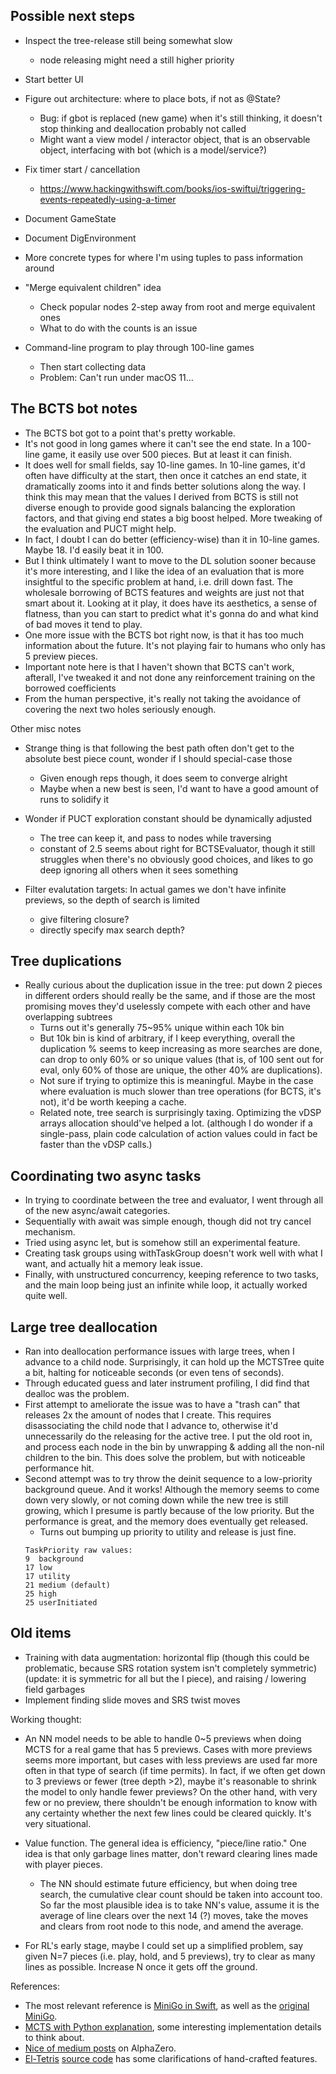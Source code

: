 
## Possible next steps

- Inspect the tree-release still being somewhat slow
    - node releasing might need a still higher priority
    
- Start better UI

- Figure out architecture: where to place bots, if not as @State?
    - Bug: if gbot is replaced (new game) when it's still thinking,
      it doesn't stop thinking and deallocation probably not called
    - Might want a view model / interactor object, that is an observable
      object, interfacing with bot (which is a model/service?)

- Fix timer start / cancellation
    - https://www.hackingwithswift.com/books/ios-swiftui/triggering-events-repeatedly-using-a-timer

- Document GameState
- Document DigEnvironment

- More concrete types for where I'm using tuples to pass information around

- "Merge equivalent children" idea
    - Check popular nodes 2-step away from root and merge equivalent ones
    - What to do with the counts is an issue

- Command-line program to play through 100-line games
    - Then start collecting data
    - Problem:  Can't run under macOS 11...


## The BCTS bot notes

- The BCTS bot got to a point that's pretty workable.
- It's not good in long games where it can't see the end state.  In a 100-line
  game, it easily use over 500 pieces.  But at least it can finish.
- It does well for small fields, say 10-line games.  In 10-line games, it'd often
  have difficulty at the start, then once it catches an end state, it dramatically
  zooms into it and finds better solutions along the way.  I think this may mean
  that the values I derived from BCTS is still not diverse enough to provide good
  signals balancing the exploration factors, and that giving end states a big
  boost helped.  More tweaking of the evaluation and PUCT might help.
- In fact, I doubt I can do better (efficiency-wise) than it in 10-line games.
  Maybe 18.  I'd easily beat it in 100.
- But I think ultimately I want to move to the DL solution sooner because it's
  more interesting, and I like the idea of an evaluation that is more insightful
  to the specific problem at hand, i.e. drill down fast.  The wholesale borrowing
  of BCTS features and weights are just not that smart about it.  Looking at it
  play, it does have its aesthetics, a sense of flatness, than you can start to
  predict what it's gonna do and what kind of bad moves it tend to play.
- One more issue with the BCTS bot right now, is that it has too much information
  about the future.  It's not playing fair to humans who only has 5 preview pieces.
- Important note here is that I haven't shown that BCTS can't work, afterall, I've
  tweaked it and not done any reinforcement training on the borrowed coefficients
- From the human perspective, it's really not taking the avoidance of covering the
  next two holes seriously enough.

Other misc notes
  
- Strange thing is that following the best path often don't get to the absolute
  best piece count, wonder if I should special-case those
    - Given enough reps though, it does seem to converge alright
    - Maybe when a new best is seen, I'd want to have a good amount
      of runs to solidify it
  
- Wonder if PUCT exploration constant should be dynamically adjusted
    - The tree can keep it, and pass to nodes while traversing
    - constant of 2.5 seems about right for BCTSEvaluator, though it still
      struggles when there's no obviously good choices, and likes to go
      deep ignoring all others when it sees something
      
- Filter evalutation targets: In actual games we don't have infinite previews,
  so the depth of search is limited
    - give filtering closure?
    - directly specify max search depth?


## Tree duplications

- Really curious about the duplication issue in the tree: put down 2 pieces in
  different orders should really be the same, and if those are the most promising
  moves they'd uselessly compete with each other and have overlapping subtrees
    - Turns out it's generally 75~95% unique within each 10k bin
    - But 10k bin is kind of arbitrary, if I keep everything, overall the
      duplication % seems to keep increasing as more searches are done, can drop
      to only 60% or so unique values (that is, of 100 sent out for eval, only
      60% of those are unique, the other 40% are duplications).
    - Not sure if trying to optimize this is meaningful.  Maybe in the case
      where evaluation is much slower than tree operations (for BCTS, it's not),
      it'd be worth keeping a cache.
    - Related note, tree search is surprisingly taxing.  Optimizing the vDSP
      arrays allocation should've helped a lot.  (although I do wonder if a
      single-pass, plain code calculation of action values could in fact be
      faster than the vDSP calls.)


## Coordinating two async tasks

- In trying to coordinate between the tree and evaluator, I went through all
  of the new async/await categories.
- Sequentially with await was simple enough, though did not try cancel mechanism.
- Tried using async let, but is somehow still an experimental feature.
- Creating task groups using withTaskGroup doesn't work well with what I want,
  and actually hit a memory leak issue.
- Finally, with unstructured concurrency, keeping reference to two tasks, and
  the main loop being just an infinite while loop, it actually worked quite well.


## Large tree deallocation

- Ran into deallocation performance issues with large trees, when I advance to
  a child node.  Surprisingly, it can hold up the MCTSTree quite a bit, halting
  for noticeable seconds (or even tens of seconds).
- Through educated guess and later instrument profiling, I did find that dealloc
  was the problem.
- First attempt to ameliorate the issue was to have a "trash can" that releases
  2x the amount of nodes that I create.  This requires disassociating the child
  node that I advance to, otherwise it'd unnecessarily do the releasing for the
  active tree.  I put the old root in, and process each node in the bin by
  unwrapping & adding all the non-nil children to the bin.  This does solve the
  problem, but with noticeable performance hit.
- Second attempt was to try throw the deinit sequence to a low-priority background
  queue.  And it works!  Although the memory seems to come down very slowly,
  or not coming down while the new tree is still growing, which I presume is
  partly because of the low priority.  But the performance is great, and the
  memory does eventually get released.
    - Turns out bumping up priority to utility and release is just fine.
    ```
    TaskPriority raw values:
    9  background
    17 low
    17 utility
    21 medium (default)
    25 high
    25 userInitiated
    ```



## Old items

- Training with data augmentation: horizontal flip (though this could be problematic, because SRS rotation system isn't completely symmetric) (update: it is symmetric for all but the I piece), and raising / lowering field garbages
- Implement finding slide moves and SRS twist moves



Working thought:

- An NN model needs to be able to handle 0~5 previews when doing MCTS for a real game that has 5 previews.  Cases with more previews seems more important, but cases with less previews are used far more often in that type of search (if time permits).  In fact, if we often get down to 3 previews or fewer (tree depth >2), maybe it's reasonable to shrink the model to only handle fewer previews?  On the other hand, with very few or no preview, there shouldn't be enough information to know with any certainty whether the next few lines could be cleared quickly.  It's very situational.

- Value function.  The general idea is efficiency, "piece/line ratio."  One idea is that only garbage lines matter, don't reward clearing lines made with player pieces.
  - The NN should estimate future efficiency, but when doing tree search, the cumulative clear count should be taken into account too.  So far the most plausible idea is to take NN's value, assume it is the average of line clears over the next 14 (?) moves, take the moves and clears from root node to this node, and amend the average.

- For RL's early stage, maybe I could set up a simplified problem, say given N=7 pieces (i.e. play, hold, and 5 previews), try to clear as many lines as possible.  Increase N once it gets off the ground.


References:
- The most relevant reference is [MiniGo in Swift](https://github.com/tensorflow/swift-models/tree/master/MiniGo), as well as the [original MiniGo](https://github.com/tensorflow/minigo).
- [MCTS with Python explanation](http://www.moderndescartes.com/essays/deep_dive_mcts/), some interesting implementation details to think about.
- [Nice of medium posts](https://medium.com/oracledevs/lessons-from-alphazero-part-3-parameter-tweaking-4dceb78ed1e5) on AlphaZero.
- [El-Tetris](http://imake.ninja/el-tetris-an-improvement-on-pierre-dellacheries-algorithm/) [source code](https://github.com/daogan/tetris-ai/blob/master/tetris_ai.py) has some clarifications of hand-crafted features.



